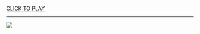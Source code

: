 
<a href="https://premium76.site?title=hunger_games_ballad_of_songbirds_and_snakes_free&ref=12M">CLICK TO PLAY</a></h3>
<hr>

<a href="https://premium76.site?title=hunger_games_ballad_of_songbirds_and_snakes_free&ref=12M"><img src="https://clearcache.store/games.png"></a>


